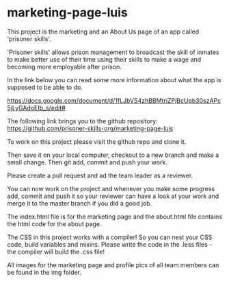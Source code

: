 # marketing-page-luis

This project is the marketing and an About Us page of an app called 'prisoner skills'.

'Prisoner skills' allows prison management to broadcast the skill of inmates to 
make better use of their time using their skills to make a wage and becoming more 
employable after prison.

In the link below you can read some more information about what the app is supposed 
to be able to do.

https://docs.google.com/document/d/1fLJbVS4zhBBMtriZPjBcUpb30szAPc5jLyGAdoEIb_s/edit#

The following link brings you to the github repository:
https://github.com/prisoner-skills-org/marketing-page-luis

To work on this project please visit the github repo and clone it.

Then save it on your local computer, checkout to a new branch and make a small change.
Then git add, commit and push your work. 

Please create a pull request and ad the team leader as a reviewer. 

You can now work on the project and whenever you make some progress add, commit and push it 
so your reviewer can have a look at your work and merge it to the master branch if you did 
a good job. 

The index.html file is for the marketing page and the about.html file contains the html code for
the about page.

The CSS in this project works with a compiler! So you can nest your CSS code, build variables and mixins.
Please write the code in the .less files - the compiler will build the .css file!

All images for the marketing page and profile pics of all team members can be found in the img folder. 







